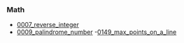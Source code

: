 ### Math
- [0007_reverse_integer](../src/0007_reverse_integer.cpp)
- [0009_palindrome_number](../src/0009_palindrome_number.cpp)
-[0149_max_points_on_a_line](../src/0149_max_points_on_a_line.cpp)
